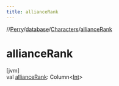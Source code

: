 ```yaml
---
title: allianceRank
---
```

//[Perry](../../../index.html)/[database](../index.html)/[Characters](index.html)/[allianceRank](alliance-rank.html)



# allianceRank



[jvm]\
val [allianceRank](alliance-rank.html): Column<[Int](https://kotlinlang.org/api/latest/jvm/stdlib/kotlin/-int/index.html)>




